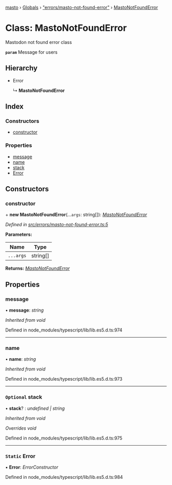 [masto](../README.md) › [Globals](../globals.md) › ["errors/masto-not-found-error"](../modules/_errors_masto_not_found_error_.md) › [MastoNotFoundError](_errors_masto_not_found_error_.mastonotfounderror.md)

# Class: MastoNotFoundError

Mastodon not found error class

**`param`** Message for users

## Hierarchy

* Error

  ↳ **MastoNotFoundError**

## Index

### Constructors

* [constructor](_errors_masto_not_found_error_.mastonotfounderror.md#constructor)

### Properties

* [message](_errors_masto_not_found_error_.mastonotfounderror.md#message)
* [name](_errors_masto_not_found_error_.mastonotfounderror.md#name)
* [stack](_errors_masto_not_found_error_.mastonotfounderror.md#optional-stack)
* [Error](_errors_masto_not_found_error_.mastonotfounderror.md#static-error)

## Constructors

###  constructor

\+ **new MastoNotFoundError**(...`args`: string[]): *[MastoNotFoundError](_errors_masto_not_found_error_.mastonotfounderror.md)*

*Defined in [src/errors/masto-not-found-error.ts:5](https://github.com/neet/masto.js/blob/b9f6bdd/src/errors/masto-not-found-error.ts#L5)*

**Parameters:**

Name | Type |
------ | ------ |
`...args` | string[] |

**Returns:** *[MastoNotFoundError](_errors_masto_not_found_error_.mastonotfounderror.md)*

## Properties

###  message

• **message**: *string*

*Inherited from void*

Defined in node_modules/typescript/lib/lib.es5.d.ts:974

___

###  name

• **name**: *string*

*Inherited from void*

Defined in node_modules/typescript/lib/lib.es5.d.ts:973

___

### `Optional` stack

• **stack**? : *undefined | string*

*Inherited from void*

*Overrides void*

Defined in node_modules/typescript/lib/lib.es5.d.ts:975

___

### `Static` Error

▪ **Error**: *ErrorConstructor*

Defined in node_modules/typescript/lib/lib.es5.d.ts:984
